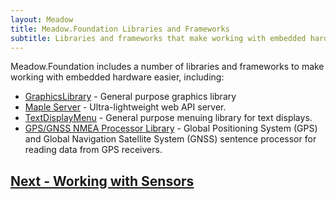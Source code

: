 ```yaml
---
layout: Meadow
title: Meadow.Foundation Libraries and Frameworks
subtitle: Libraries and frameworks that make working with embedded hardware easier.
---
```


Meadow.Foundation includes a number of libraries and frameworks to make working with embedded hardware easier, including:

* [GraphicsLibrary](/Meadow/Meadow.Foundation/Libraries_and_Frameworks/uGraphics) - General purpose graphics library 
* [Maple Server](/Meadow/Meadow.Foundation/Libraries_and_Frameworks/Maple.Server) - Ultra-lightweight web API server.
* [TextDisplayMenu](/Meadow/Meadow.Foundation/Libraries_and_Frameworks/TextDisplayMenu/) - General purpose menuing library for text displays.
* [GPS/GNSS NMEA Processor Library](/Meadow/Meadow.Foundation/Libraries_and_Frameworks/Gps_Gnss_Nmea_Processor/) - Global Positioning System (GPS) and Global Navigation Satellite System (GNSS) sentence processor for reading data from GPS receivers.


## [Next - Working with Sensors](/Meadow/Meadow.Foundation/Working_with_Sensors/)